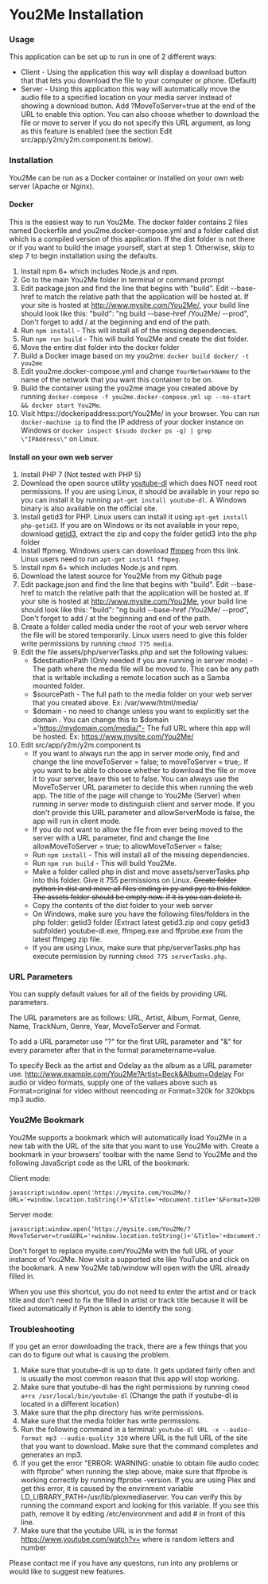 # You2Me Installation

### Usage
This application can be set up to run in one of 2 different ways: 

 - Client - Using the application this way will display a download button that that lets you download the file to your computer or phone. (Default)
 - Server - Using this application this way will automatically move the audio file to a specified location on your media server instead of showing a download button. Add ?MoveToServer=true at the end of the URL to enable this option. You can also choose whether to download the file or move to server if you do not specify this URL argument, as long as this feature is enabled (see the section Edit src/app/y2m/y2m.component.ts below).

### Installation

You2Me can be run as a Docker container or installed on your own web server (Apache or Nginx). 

#### Docker
This is the easiest way to run You2Me. The docker folder contains 2 files named Dockerfile and you2me.docker-compose.yml and a folder called dist which is a compiled version of this application. If the dist folder is not there or if you want to build the image yourself, start at step 1. Otherwise,  skip to step 7 to begin installation using the defaults.

   1. Install npm 6+ which includes Node.js and npm.
   1. Go to the main You2Me folder in terminal or command prompt
   1. Edit package.json and find the line that begins with "build". Edit --base-href to match the relative path that the application will be hosted at. If your site is hosted at http://www.mysite.com/You2Me/, your build line should look like this: "build": "ng build --base-href /You2Me/ --prod", Don't forget to add / at the beginning and end of the path.
   1. Run `npm install` - This will install all of the missing dependencies.
   1. Run `npm run build` - This will build You2Me and create the dist folder.
   1. Move the entire dist folder into the docker folder
   1. Build a Docker image based on my you2me: `docker build docker/ -t you2me`
   1. Edit you2me.docker-compose.yml and change `YourNetworkName` to the name of the network that you want this container to be on.
   1. Build the container using the you2me image you created above by running `docker-compose -f you2me.docker-compose.yml up --no-start && docker start You2Me`.
   10. Visit https://dockeripaddress:port/You2Me/ in your browser. You can run `docker-machine ip` to find the IP address of your docker instance on Windows or `docker inspect $(sudo docker ps -q) | grep \"IPAddress\"` on Linux.

#### Install on your own web server
   1. Install  PHP 7 (Not tested with PHP 5) 
   1. Download the open source utility [youtube-dl](https://rg3.github.io/youtube-dl/) which does NOT need root permissions. If you are using Linux, it should be available in your repo so you can install it by running `apt-get install youtube-dl`. A Windows binary is also available on the official site.
   1. Install getid3 for PHP. Linux users can install it using `apt-get install php-getid3`. If you are on Windows or its not available in your repo, download [getid3](http://getid3.sourceforge.net), extract the zip and copy the folder getid3 into the php folder
   1. Install ffpmeg. Windows users can download [ffmpeg](https://ffmpeg.org/) from this link. Linux users need to run `apt-get install ffmpeg`.
   1. Install npm 6+ which includes Node.js and npm.
   1. Download the latest source for You2Me from my Github page
   1. Edit package.json and find the line that begins with "build". Edit --base-href to match the relative path that the application will be hosted at. If your site is hosted at http://www.mysite.com/You2Me, your build line should look like this: "build": "ng build --base-href /You2Me/ --prod", Don't forget to add / at the beginning and end of the path.
   1. Create a folder called media under the root of your web server where the file will be stored temporarily. Linux users need to give this folder write permissions by running `chmod 775 media`.
   1. Edit the file assets/php/serverTasks.php and set the following values: 
        - $destinationPath (Only needed if you are running in server mode) - The path where the media file will be moved to. This can be any path that is writable including a remote location such as a Samba mounted folder.
        - $sourcePath - The full path to the media folder on your web server that you created above. Ex: /var/www/html/media/
        - $domain - no need to change unless you want to explicitly set the domain . You can change this to $domain ='https://mydomain.com/media/"- The full URL where this app will be hosted. Ex: https://www.mysite.com/You2Me/
   1. Edit src/app/y2m/y2m.component.ts 
        - If you want to always run the app in server mode only, find and change the line moveToServer = false; to moveToServer = true;. If you want to be able to choose whether to download the file or move it to your server, leave this set to false. You can always use the MoveToServer URL parameter to decide this when running the web app. The title of the page will change to You2Me (Server) when running in server mode to distinguish client and server mode. If you don't provide this URL parameter and allowServerMode is false, the app  will run in client mode.
        - If you do not want to allow the file from ever being moved to the server with a URL parameter, find and change the line allowMoveToServer = true; to allowMoveToServer = false;
        - Run `npm install` - This will install all of the missing dependencies.
        - Run `npm run build` - This will build You2Me.
        - Make a folder called php in dist and move assets/serverTasks.php into this folder. Give it 755 permissions on Linux. ~~Create folder python in dist and move all files ending in py and pyc to this folder. The assets folder should be empty now. if it is you can delete it.~~   
        - Copy the contents of the dist folder to your web server
        - On Windows, make sure you have the following files/folders in the php folder: getid3 folder (Extract latest getid3.zip and copy getid3 subfolder) youtube-dl.exe, ffmpeg.exe and ffprobe.exe from the latest ffmpeg zip file.
        - If you are using Linux, make sure that php/serverTasks.php has execute permission by running `chmod 775 serverTasks.php`.

### URL Parameters
You can supply default values for all of the fields by providing URL parameters.

The URL parameters are as follows: URL, Artist, Album, Format, Genre, Name, TrackNum, Genre, Year, MoveToServer and Format. 

To add a URL parameter use "?" for the first URL parameter and "&" for every parameter after that in the format parametername=value. 

To specify Beck as the artist and Odelay as the album as a URL parameter use. http://www.example.com/You2Me?Artist=Beck&Album=Odelay For audio or video formats, supply one of the values above such as Format=original for video without reencoding or Format=320k for 320kbps mp3 audio.

### You2Me Bookmark

You2Me supports a bookmark which will automatically load You2Me in a new tab with the URL of the site that you want to use You2Me with. Create a bookmark in your browsers' toolbar with the name Send to You2Me and the following JavaScript code as the URL of the bookmark:

Client mode:

```
javascript:window.open('https://mysite.com/You2Me/?URL='+window.location.toString()+'&Title='+document.title+'&Format=320k','_parent','');event.preventDefault();
```
Server mode:

```
javascript:window.open('https://mysite.com/You2Me/?MoveToServer=true&URL='+window.location.toString()+'&Title='+document.title+'&Format=320k','_parent','');event.preventDefault();
```

Don't forget to replace mysite.com/You2Me with the full URL of your instance of You2Me. Now visit a supported site like YouTube and click on the bookmark. A new You2Me tab/window will open with the URL already filled in. 

When you use this shortcut, you do not need to enter the artist and or track title and don't need to fix the filled in artist or track title because it will be fixed automatically if Python is able to identify the song.

### Troubleshooting

If you get an error downloading the track, there are a few things that you can do to figure out what is causing the problem.

1. Make sure that youtube-dl is up to date. It gets updated fairly often and is usually the most common reason that this app  will stop working.
1. Make sure that youtube-dl has the right permissions by running `chmod a+rx /usr/local/bin/youtube-dl` (Change the path if youtube-dl is located in a different location)
1. Make sure that the php directory has write permissions.
1. Make sure that the media folder has write permissions. 
1. Run the following command in a terminal: `youtube-dl URL -x --audio-format mp3 --audio-quality 320` where URL is the full URL of the site that you want to download. Make sure that the command completes and generates an mp3.
1. If you get the error "ERROR: WARNING: unable to obtain file audio codec with ffprobe" when running the step above, make sure that ffprobe is working     correctly by running ffprobe -version. If you are using Plex and get this error, it is caused by the envirnment variable LD_LIBRARY_PATH=/usr/lib/plexmediaserver. You can verify this by running the command export and looking for this variable. If you see this path, remove it by editing /etc/environment and add # in front of this line.
1. Make sure that the youtube URL is in the format https://www.youtube.com/watch?v=<YOUTUBEID> where <YOUTUBEID> is random letters and number

Please contact me if you have any questons, run into any problems or would like to suggest new features. 